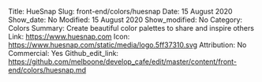 Title: HueSnap 
Slug: front-end/colors/huesnap
Date: 15 August 2020
Show_date: No
Modified: 15 August 2020
Show_modified: No
Category: Colors
Summary: Create beautiful color palettes to share and inspire others
Link: https://www.huesnap.com
Icon: https://www.huesnap.com/static/media/logo.5ff37310.svg
Attribution: No
Commercial: Yes
Github_edit_link: https://github.com/melboone/develop_cafe/edit/master/content/front-end/colors/huesnap.md